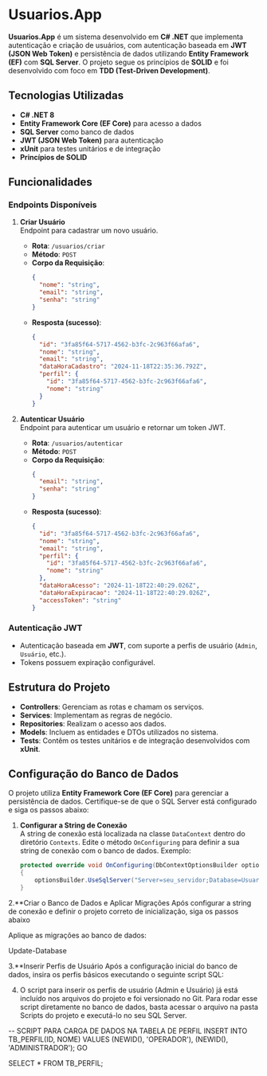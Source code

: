 # Usuarios.App

**Usuarios.App** é um sistema desenvolvido em **C# .NET** que implementa autenticação e criação de usuários, com autenticação baseada em **JWT (JSON Web Token)** e persistência de dados utilizando **Entity Framework (EF)** com **SQL Server**. O projeto segue os princípios de **SOLID** e foi desenvolvido com foco em **TDD (Test-Driven Development)**. 

## Tecnologias Utilizadas

- **C# .NET 8**
- **Entity Framework Core (EF Core)** para acesso a dados
- **SQL Server** como banco de dados
- **JWT (JSON Web Token)** para autenticação
- **xUnit** para testes unitários e de integração
- **Princípios de SOLID**

## Funcionalidades

### Endpoints Disponíveis

1. **Criar Usuário**  
   Endpoint para cadastrar um novo usuário.
   - **Rota**: `/usuarios/criar`
   - **Método**: `POST`
   - **Corpo da Requisição**:
     ```json
     {
       "nome": "string",
       "email": "string",
       "senha": "string"
     }
     ```
   - **Resposta (sucesso)**:
     ```json
     {
       "id": "3fa85f64-5717-4562-b3fc-2c963f66afa6",
       "nome": "string",
       "email": "string",
       "dataHoraCadastro": "2024-11-18T22:35:36.792Z",
       "perfil": {
         "id": "3fa85f64-5717-4562-b3fc-2c963f66afa6",
         "nome": "string"
       }
     }
     ```

2. **Autenticar Usuário**  
   Endpoint para autenticar um usuário e retornar um token JWT.
   - **Rota**: `/usuarios/autenticar`
   - **Método**: `POST`
   - **Corpo da Requisição**:
     ```json
     {
       "email": "string",
       "senha": "string"
     }
     ```
   - **Resposta (sucesso)**:
     ```json
     {
       "id": "3fa85f64-5717-4562-b3fc-2c963f66afa6",
       "nome": "string",
       "email": "string",
       "perfil": {
         "id": "3fa85f64-5717-4562-b3fc-2c963f66afa6",
         "nome": "string"
       },
       "dataHoraAcesso": "2024-11-18T22:40:29.026Z",
       "dataHoraExpiracao": "2024-11-18T22:40:29.026Z",
       "accessToken": "string"
     }
     ```

### Autenticação JWT
- Autenticação baseada em **JWT**, com suporte a perfis de usuário (`Admin`, `Usuário`, etc.).
- Tokens possuem expiração configurável.

## Estrutura do Projeto

- **Controllers**: Gerenciam as rotas e chamam os serviços.
- **Services**: Implementam as regras de negócio.
- **Repositories**: Realizam o acesso aos dados.
- **Models**: Incluem as entidades e DTOs utilizados no sistema.
- **Tests**: Contêm os testes unitários e de integração desenvolvidos com **xUnit**.

## Configuração do Banco de Dados

O projeto utiliza **Entity Framework Core (EF Core)** para gerenciar a persistência de dados. Certifique-se de que o SQL Server está configurado e siga os passos abaixo:

1. **Configurar a String de Conexão**  
   A string de conexão está localizada na classe `DataContext` dentro do diretório `Contexts`. Edite o método `OnConfiguring` para definir a sua string de conexão com o banco de dados. Exemplo:
   ```csharp
   protected override void OnConfiguring(DbContextOptionsBuilder optionsBuilder)
   {
       optionsBuilder.UseSqlServer("Server=seu_servidor;Database=UsuariosDB;User Id=seu_usuario;Password=sua_senha;");
   }

2.**Criar o Banco de Dados e Aplicar Migrações
Após configurar a string de conexão e definir o projeto correto de inicialização, siga os passos abaixo

Aplique as migrações ao banco de dados:

Update-Database

3.**Inserir Perfis de Usuário
Após a configuração inicial do banco de dados, insira os perfis básicos executando o seguinte script SQL:

4. O script para inserir os perfis de usuário (Admin e Usuário) já está incluído nos arquivos do projeto e foi versionado no Git. Para rodar esse script diretamente no banco de dados, basta acessar o arquivo na pasta Scripts do projeto e executá-lo no seu SQL Server.

-- SCRIPT PARA CARGA DE DADOS NA TABELA DE PERFIL
INSERT INTO TB_PERFIL(ID, NOME)
    VALUES
        (NEWID(), 'OPERADOR'),
        (NEWID(), 'ADMINISTRADOR');
GO

SELECT * FROM TB_PERFIL;


